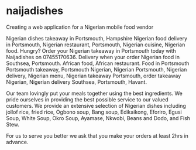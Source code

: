 # naijadishes
Creating a web application for a Nigerian mobile food vendor

Nigerian dishes takeaway in Portsmouth, Hampshire Nigerian food delivery in Portsmouth, Nigerian restaurant, Portsmouth, Nigerian cuisine, Nigerian food. 
Hungry? Order your Nigerian takeaway in Portsmouth today with Naijadishes on 07455170636. Delivery when your order Nigerian food in Southsea, Portsmouth. African food, African restaurant. Food in Portsmouth 
Portsmouth takeaway, Portsmouth Nigerian, Nigerian Portsmouth, Nigerian delivery, Nigerian menu, Nigerian takeaway Portsmouth, order takeaway Nigerian, Nigerian delivery Southsea, Portsmouth, Havant.

Our team lovingly put your meals together using the best ingredients. We pride ourselves in providing the best possible service to our valued customers. We provide an extensive selection of Nigerian dishes including jollof rice, fried rice, Ogbono soup, Bang soup, Edikaikong, Eforiro, Egusi Soup, White Soup, Okro Soup, Ayamase, Nkwobi, Beans and Dodo, and Fish Stew. 

For us to serve you better we ask that you make your orders at least 2hrs in advance.
